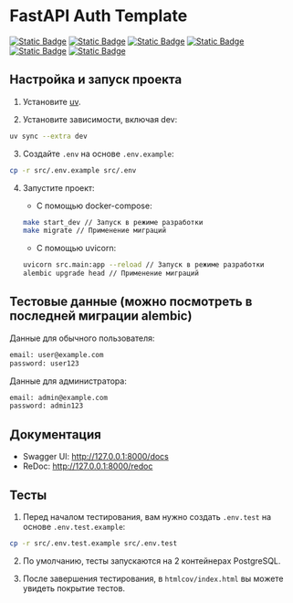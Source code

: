 # FastAPI Auth Template

[![Static Badge](https://img.shields.io/badge/python-3670A0?style=for-the-badge&logo=python&logoColor=ffdd54)](https://www.python.org)
[![Static Badge](https://img.shields.io/badge/FastAPI-005571?style=for-the-badge&logo=fastapi)](https://fastapi.tiangolo.com/)
[![Static Badge](https://img.shields.io/badge/-Swagger-%23Clojure?style=for-the-badge&logo=swagger&logoColor=white)](https://swagger.io)
[![Static Badge](https://img.shields.io/badge/postgresql-4169e1?style=for-the-badge&logo=postgresql&logoColor=white)](https://www.postgresql.org)
[![Static Badge](https://img.shields.io/badge/-SQLAlchemy-ffd54?style=for-the-badge&logo=sqlalchemy&logoColor=white)](https://www.sqlalchemy.org/)
[![Static Badge](https://img.shields.io/badge/docker-257bd6?style=for-the-badge&logo=docker&logoColor=white)](https://www.docker.com/)


## Настройка и запуск проекта

1. Установите [uv](https://docs.astral.sh/uv/getting-started/installation/).

2. Установите зависимости, включая dev:

```bash
uv sync --extra dev
```

3. Создайте `.env` на основе `.env.example`:

```bash
cp -r src/.env.example src/.env
```

4. Запустите проект:

    - С помощью docker-compose:
    ```bash
    make start_dev // Запуск в режиме разработки
    make migrate // Применение миграций
    ```

    - С помощью uvicorn:
    ```bash
    uvicorn src.main:app --reload // Запуск в режиме разработки
    alembic upgrade head // Применение миграций
    ```

## Тестовые данные (можно посмотреть в последней миграции alembic)

Данные для обычного пользователя:
```bash
email: user@example.com
password: user123
```

Данные для администратора:
```bash
email: admin@example.com
password: admin123
```

## Документация

- Swagger UI: http://127.0.0.1:8000/docs
- ReDoc: http://127.0.0.1:8000/redoc


## Тесты
1. Перед началом тестирования, вам нужно создать `.env.test` на основе `.env.test.example`:
```bash
cp -r src/.env.test.example src/.env.test
```

2. По умолчанию, тесты запускаются на 2 контейнерах PostgreSQL.

3. После завершения тестирования, в `htmlcov/index.html` вы можете увидеть покрытие тестов.


